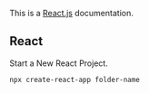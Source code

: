 This is a [React.js](https://react.dev/) documentation.

## React
Start a New React Project.
```bash
npx create-react-app folder-name
```
